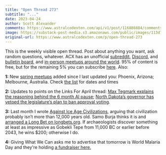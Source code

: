 ```yaml
---
title: "Open Thread 273"
subtitle: "..."
date: 2023-04-24
author: Scott Alexander
comments: https://www.astralcodexten.com/api/v1/post/116886884/comments?&all_comments=true
image: https://substack-post-media.s3.amazonaws.com/public/images/113d76b2-052f-4ebb-92c4-7986e6a17ebb_255x255.webp
original-url: https://www.astralcodexten.com/p/open-thread-273
---
```

This is the weekly visible open thread. Post about anything you want, ask random questions, whatever. ACX has an unofficial [subreddit](https://www.reddit.com/r/slatestarcodex/), [Discord](https://discord.gg/RTKtdut), and [bulletin board](https://www.datasecretslox.com/index.php), and [in-person meetups around the world](https://www.lesswrong.com/community?filters%5B0%5D=SSC). 95% of content is free, but for the remaining 5% you can subscribe [here](https://astralcodexten.substack.com/subscribe?). Also:

**1:** New [spring meetups](https://astralcodexten.substack.com/p/spring-meetups-everywhere-2023) added since I last updated you: Phoenix, Arizona; Melbourne, Australia. Check [the list](https://astralcodexten.substack.com/p/spring-meetups-everywhere-2023) for dates and times 

**2:** Updates to points on the Links For April thread: [Max Tegmark explains the reasoning behind the 6 month AI pause](https://www.youtube.com/watch?v=VcVfceTsD0A); [North Dakota’s governor has vetoed the legislature’s plan to ban approval voting](https://www.inforum.com/news/north-dakota/push-to-override-veto-of-approval-voting-ban-fails-in-north-dakota-senate). 

**3:** Last month I wrote [Against Ice Age Civilizations](https://astralcodexten.substack.com/p/against-ice-age-civilizations), arguing that civilization probably isn’t more than 12,000 years old. Samo Burja thinks it is and [arranged a Long Bet on longbets.org](https://longbets.org/933/). If archaeologists discover something at least as impressive as Gobekli Tepe from 11,000 BC or earlier before 2043, he wins $200; otherwise I do. 

**4:** Giving What We Can asks me to advertise that tomorrow is World Malaria Day and they're holding [a fundraiser here.](https://www.givingwhatwecan.org/world-malaria-day-2023)
